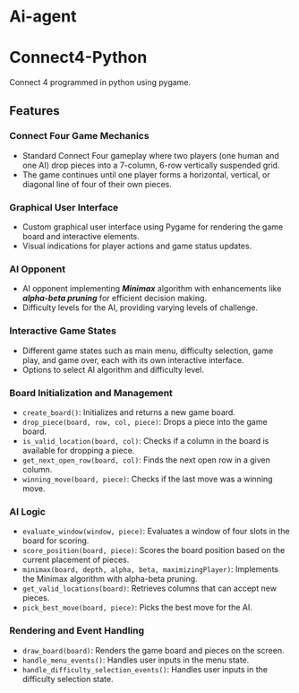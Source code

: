 
# Ai-agent

# Connect4-Python
Connect 4 programmed in python using pygame.

## Features

### Connect Four Game Mechanics
- Standard Connect Four gameplay where two players (one human and one AI) drop pieces into a 7-column, 6-row vertically suspended grid.
- The game continues until one player forms a horizontal, vertical, or diagonal line of four of their own pieces.

### Graphical User Interface
- Custom graphical user interface using Pygame for rendering the game board and interactive elements.
- Visual indications for player actions and game status updates.

### AI Opponent
- AI opponent implementing ***Minimax*** algorithm with enhancements like ***alpha-beta pruning*** for efficient decision making.
- Difficulty levels for the AI, providing varying levels of challenge.

### Interactive Game States
- Different game states such as main menu, difficulty selection, game play, and game over, each with its own interactive interface.
- Options to select AI algorithm and difficulty level.

### Board Initialization and Management
- `create_board()`: Initializes and returns a new game board.
- `drop_piece(board, row, col, piece)`: Drops a piece into the game board.
- `is_valid_location(board, col)`: Checks if a column in the board is available for dropping a piece.
- `get_next_open_row(board, col)`: Finds the next open row in a given column.
- `winning_move(board, piece)`: Checks if the last move was a winning move.

### AI Logic
- `evaluate_window(window, piece)`: Evaluates a window of four slots in the board for scoring.
- `score_position(board, piece)`: Scores the board position based on the current placement of pieces.
- `minimax(board, depth, alpha, beta, maximizingPlayer)`: Implements the Minimax algorithm with alpha-beta pruning.
- `get_valid_locations(board)`: Retrieves columns that can accept new pieces.
- `pick_best_move(board, piece)`: Picks the best move for the AI.

### Rendering and Event Handling
- `draw_board(board)`: Renders the game board and pieces on the screen.
- `handle_menu_events()`: Handles user inputs in the menu state.
- `handle_difficulty_selection_events()`: Handles user inputs in the difficulty selection state.
